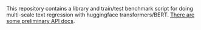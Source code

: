 This repository contains a library and train/test benchmark script for doing
multi-scale text regression with huggingface transformers/BERT. [There are some
preliminary API docs](https://bert-ordinal.readthedocs.io/en/latest/).
